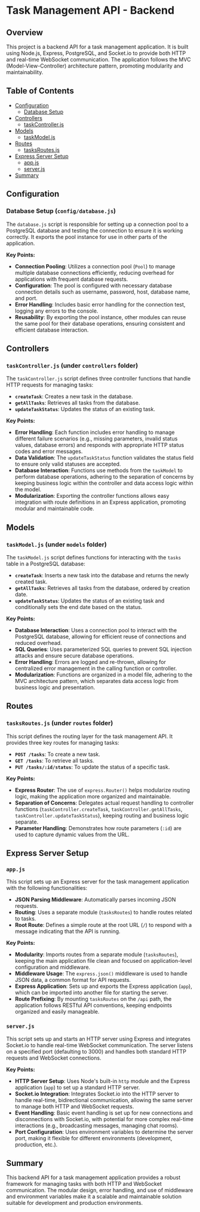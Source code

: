 # Task Management API - Backend

## Overview

This project is a backend API for a task management application. It is built using Node.js, Express, PostgreSQL, and Socket.io to provide both HTTP and real-time WebSocket communication. The application follows the MVC (Model-View-Controller) architecture pattern, promoting modularity and maintainability.

## Table of Contents

- [Configuration](#configuration)
  - [Database Setup](#database-setup)
- [Controllers](#controllers)
  - [taskController.js](#taskcontrollerjs)
- [Models](#models)
  - [taskModel.js](#taskmodeljs)
- [Routes](#routes)
  - [tasksRoutes.js](#tasksroutesjs)
- [Express Server Setup](#express-server-setup)
  - [app.js](#appjs)
  - [server.js](#serverjs)
- [Summary](#summary)

## Configuration

### Database Setup (`config/database.js`)

The `database.js` script is responsible for setting up a connection pool to a PostgreSQL database and testing the connection to ensure it is working correctly. It exports the pool instance for use in other parts of the application.

**Key Points:**

- **Connection Pooling**: Utilizes a connection pool (`Pool`) to manage multiple database connections efficiently, reducing overhead for applications with frequent database requests.
- **Configuration**: The pool is configured with necessary database connection details such as username, password, host, database name, and port.
- **Error Handling**: Includes basic error handling for the connection test, logging any errors to the console.
- **Reusability**: By exporting the pool instance, other modules can reuse the same pool for their database operations, ensuring consistent and efficient database interaction.

## Controllers

### `taskController.js` (under `controllers` folder)

The `taskController.js` script defines three controller functions that handle HTTP requests for managing tasks:

- **`createTask`**: Creates a new task in the database.
- **`getAllTasks`**: Retrieves all tasks from the database.
- **`updateTaskStatus`**: Updates the status of an existing task.

**Key Points:**

- **Error Handling**: Each function includes error handling to manage different failure scenarios (e.g., missing parameters, invalid status values, database errors) and responds with appropriate HTTP status codes and error messages.
- **Data Validation**: The `updateTaskStatus` function validates the status field to ensure only valid statuses are accepted.
- **Database Interaction**: Functions use methods from the `taskModel` to perform database operations, adhering to the separation of concerns by keeping business logic within the controller and data access logic within the model.
- **Modularization**: Exporting the controller functions allows easy integration with route definitions in an Express application, promoting modular and maintainable code.

## Models

### `taskModel.js` (under `models` folder)

The `taskModel.js` script defines functions for interacting with the `tasks` table in a PostgreSQL database:

- **`createTask`**: Inserts a new task into the database and returns the newly created task.
- **`getAllTasks`**: Retrieves all tasks from the database, ordered by creation date.
- **`updateTaskStatus`**: Updates the status of an existing task and conditionally sets the end date based on the status.

**Key Points:**

- **Database Interaction**: Uses a connection pool to interact with the PostgreSQL database, allowing for efficient reuse of connections and reduced overhead.
- **SQL Queries**: Uses parameterized SQL queries to prevent SQL injection attacks and ensure secure database operations.
- **Error Handling**: Errors are logged and re-thrown, allowing for centralized error management in the calling function or controller.
- **Modularization**: Functions are organized in a model file, adhering to the MVC architecture pattern, which separates data access logic from business logic and presentation.

## Routes

### `tasksRoutes.js` (under `routes` folder)

This script defines the routing layer for the task management API. It provides three key routes for managing tasks:

- **`POST /tasks`**: To create a new task.
- **`GET /tasks`**: To retrieve all tasks.
- **`PUT /tasks/:id/status`**: To update the status of a specific task.

**Key Points:**

- **Express Router**: The use of `express.Router()` helps modularize routing logic, making the application more organized and maintainable.
- **Separation of Concerns**: Delegates actual request handling to controller functions (`taskController.createTask`, `taskController.getAllTasks`, `taskController.updateTaskStatus`), keeping routing and business logic separate.
- **Parameter Handling**: Demonstrates how route parameters (`:id`) are used to capture dynamic values from the URL.

## Express Server Setup

### `app.js`

This script sets up an Express server for the task management application with the following functionalities:

- **JSON Parsing Middleware**: Automatically parses incoming JSON requests.
- **Routing**: Uses a separate module (`tasksRoutes`) to handle routes related to tasks.
- **Root Route**: Defines a simple route at the root URL (`/`) to respond with a message indicating that the API is running.

**Key Points:**

- **Modularity**: Imports routes from a separate module (`tasksRoutes`), keeping the main application file clean and focused on application-level configuration and middleware.
- **Middleware Usage**: The `express.json()` middleware is used to handle JSON data, a common format for API requests.
- **Express Application**: Sets up and exports the Express application (`app`), which can be imported into another file for starting the server.
- **Route Prefixing**: By mounting `tasksRoutes` on the `/api` path, the application follows RESTful API conventions, keeping endpoints organized and easily manageable.

### `server.js`

This script sets up and starts an HTTP server using Express and integrates Socket.io to handle real-time WebSocket communication. The server listens on a specified port (defaulting to 3000) and handles both standard HTTP requests and WebSocket connections.

**Key Points:**

- **HTTP Server Setup**: Uses Node's built-in `http` module and the Express application (`app`) to set up a standard HTTP server.
- **Socket.io Integration**: Integrates Socket.io into the HTTP server to handle real-time, bidirectional communication, allowing the same server to manage both HTTP and WebSocket requests.
- **Event Handling**: Basic event handling is set up for new connections and disconnections with Socket.io, with potential for more complex real-time interactions (e.g., broadcasting messages, managing chat rooms).
- **Port Configuration**: Uses environment variables to determine the server port, making it flexible for different environments (development, production, etc.).

## Summary

This backend API for a task management application provides a robust framework for managing tasks with both HTTP and WebSocket communication. The modular design, error handling, and use of middleware and environment variables make it a scalable and maintainable solution suitable for development and production environments.

